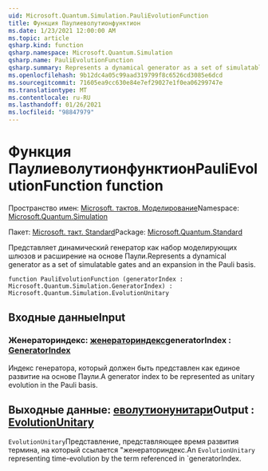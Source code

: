 ```yaml
---
uid: Microsoft.Quantum.Simulation.PauliEvolutionFunction
title: Функция Паулиеволутионфунктион
ms.date: 1/23/2021 12:00:00 AM
ms.topic: article
qsharp.kind: function
qsharp.namespace: Microsoft.Quantum.Simulation
qsharp.name: PauliEvolutionFunction
qsharp.summary: Represents a dynamical generator as a set of simulatable gates and an expansion in the Pauli basis.
ms.openlocfilehash: 9b12dc4a05c99aad319799f8c6526cd3085e6dcd
ms.sourcegitcommit: 71605ea9cc630e84e7ef29027e1f0ea06299747e
ms.translationtype: MT
ms.contentlocale: ru-RU
ms.lasthandoff: 01/26/2021
ms.locfileid: "98847979"
---
```

# <a name="paulievolutionfunction-function"></a><span data-ttu-id="2c3dd-102">Функция Паулиеволутионфунктион</span><span class="sxs-lookup"><span data-stu-id="2c3dd-102">PauliEvolutionFunction function</span></span>

<span data-ttu-id="2c3dd-103">Пространство имен: [Microsoft. тактов. Моделирование](xref:Microsoft.Quantum.Simulation)</span><span class="sxs-lookup"><span data-stu-id="2c3dd-103">Namespace: [Microsoft.Quantum.Simulation](xref:Microsoft.Quantum.Simulation)</span></span>

<span data-ttu-id="2c3dd-104">Пакет: [Microsoft. такт. Standard](https://nuget.org/packages/Microsoft.Quantum.Standard)</span><span class="sxs-lookup"><span data-stu-id="2c3dd-104">Package: [Microsoft.Quantum.Standard](https://nuget.org/packages/Microsoft.Quantum.Standard)</span></span>


<span data-ttu-id="2c3dd-105">Представляет динамический генератор как набор моделирующих шлюзов и расширение на основе Паули.</span><span class="sxs-lookup"><span data-stu-id="2c3dd-105">Represents a dynamical generator as a set of simulatable gates and an expansion in the Pauli basis.</span></span>

```qsharp
function PauliEvolutionFunction (generatorIndex : Microsoft.Quantum.Simulation.GeneratorIndex) : Microsoft.Quantum.Simulation.EvolutionUnitary
```


## <a name="input"></a><span data-ttu-id="2c3dd-106">Входные данные</span><span class="sxs-lookup"><span data-stu-id="2c3dd-106">Input</span></span>

### <a name="generatorindex--generatorindex"></a><span data-ttu-id="2c3dd-107">Женераториндекс: [женераториндекс](xref:Microsoft.Quantum.Simulation.GeneratorIndex)</span><span class="sxs-lookup"><span data-stu-id="2c3dd-107">generatorIndex : [GeneratorIndex](xref:Microsoft.Quantum.Simulation.GeneratorIndex)</span></span>

<span data-ttu-id="2c3dd-108">Индекс генератора, который должен быть представлен как единое развитие на основе Паули.</span><span class="sxs-lookup"><span data-stu-id="2c3dd-108">A generator index to be represented as unitary evolution in the Pauli basis.</span></span>



## <a name="output--evolutionunitary"></a><span data-ttu-id="2c3dd-109">Выходные данные: [еволутионунитари](xref:Microsoft.Quantum.Simulation.EvolutionUnitary)</span><span class="sxs-lookup"><span data-stu-id="2c3dd-109">Output : [EvolutionUnitary](xref:Microsoft.Quantum.Simulation.EvolutionUnitary)</span></span>

<span data-ttu-id="2c3dd-110">`EvolutionUnitary`Представление, представляющее время развития термина, на который ссылается "женераториндекс.</span><span class="sxs-lookup"><span data-stu-id="2c3dd-110">An `EvolutionUnitary` representing time-evolution by the term referenced in \`generatorIndex.</span></span>